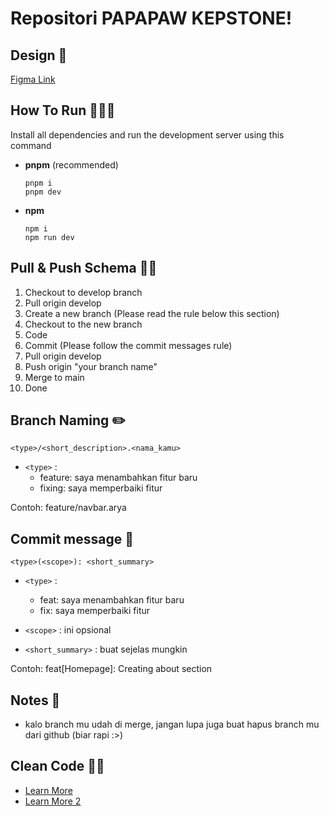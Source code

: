 # Repositori PAPAPAW KEPSTONE!

## Design 🎨

[Figma Link](https://www.figma.com/design/UiYlFsjPx6fblaqJWnEXz9/KELOMPOK-5-WEBAPP?node-id=0-1&t=xaSoGVvtccYxHa8z-1)

## How To Run 🏃🏻‍♂️

Install all dependencies and run the development server using this command

- **pnpm** (recommended)

  ```
  pnpm i
  pnpm dev
  ```

- **npm**

  ```
  npm i
  npm run dev
  ```

## Pull & Push Schema 💪🏻

1. Checkout to develop branch
2. Pull origin develop
3. Create a new branch (Please read the rule below this section)
4. Checkout to the new branch
5. Code
6. Commit (Please follow the commit messages rule)
7. Pull origin develop
8. Push origin "your branch name"
9. Merge to main
10. Done

## Branch Naming ✏️

`<type>/<short_description>.<nama_kamu>`

- `<type>` :
  - feature: saya menambahkan fitur baru
  - fixing: saya memperbaiki fitur

Contoh: feature/navbar.arya

## Commit message 📝

`<type>(<scope>): <short_summary>`

- `<type>` :

  - feat: saya menambahkan fitur baru
  - fix: saya memperbaiki fitur

- `<scope>` : ini opsional
- `<short_summary>` : buat sejelas mungkin

Contoh: feat[Homepage]: Creating about section

## Notes 📰

- kalo branch mu udah di merge, jangan lupa juga buat hapus branch mu dari github (biar rapi :>)

## Clean Code ✍🏻

- [Learn More](https://github.com/ryanmcdermott/clean-code-javascript)
- [Learn More 2](https://gist.github.com/wojteklu/73c6914cc446146b8b533c0988cf8d29#:~:text=Code%20is%20clean%20if%20it,%2C%20changeability%2C%20extensibility%20and%20maintainability.)
